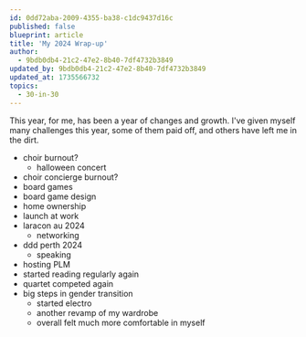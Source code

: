 ```yaml
---
id: 0dd72aba-2009-4355-ba38-c1dc9437d16c
published: false
blueprint: article
title: 'My 2024 Wrap-up'
author:
  - 9bdb0db4-21c2-47e2-8b40-7df4732b3849
updated_by: 9bdb0db4-21c2-47e2-8b40-7df4732b3849
updated_at: 1735566732
topics:
  - 30-in-30
---
```

This year, for me, has been a year of changes and growth. I've given myself many challenges this year, some of them paid off, and others have left me in the dirt. 

- choir burnout?
	- halloween concert 
- choir concierge burnout?
- board games
- board game design
- home ownership
- launch at work
- laracon au 2024
	- networking
- ddd perth 2024
	- speaking
- hosting PLM
- started reading regularly again
- quartet competed again
- big steps in gender transition
	- started electro
	- another revamp of my wardrobe
	- overall felt much more comfortable in myself